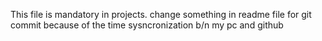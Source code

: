 This file is mandatory in projects. change something in readme file for git commit because of the time sysncronization b/n my pc and github
